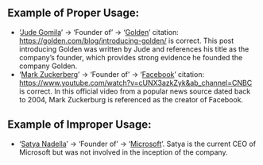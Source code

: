 ## Example of Proper Usage:
* ‘[Jude Gomila](https://golden.com/wiki/Jude_Gomila-NAD)’ → ‘Founder of’ → ‘[Golden](https://golden.com/wiki/Golden-5R)’ citation: https://golden.com/blog/introducing-golden/ is correct. This post introducing Golden was written by Jude and references his title as the company’s founder, which provides strong evidence he founded the company Golden.
* ‘[Mark Zuckerberg](https://golden.com/wiki/Mark_Zuckerberg-AZ9)’ → ‘Founder of’ → ‘[Facebook](https://golden.com/wiki/Facebook_(platform)-3R5)’ citation: https://www.youtube.com/watch?v=cUNX3azkZyk&ab_channel=CNBC is correct. In this official video from a popular news source dated back to 2004, Mark Zuckerburg is referenced as the creator of Facebook.

## Example of Improper Usage:
* ‘[Satya Nadella](https://golden.com/wiki/Satya_Nadella-RJ9YY6)’ → ‘Founder of’ → ‘[Microsoft](https://golden.com/wiki/Microsoft-6GKP)’. Satya is the current CEO of Microsoft but was not involved in the inception of the company.
